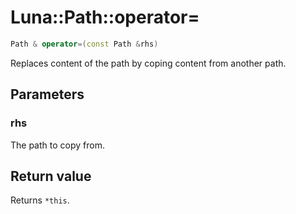 # Luna::Path::operator=

```c++
Path & operator=(const Path &rhs)
```

Replaces content of the path by coping content from another path. 



## Parameters
### rhs
The path to copy from. 

## Return value
Returns `*this`. 

